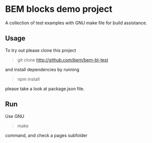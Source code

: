 BEM blocks demo project
=======================

A collection of test examples with GNU make file for build assistance.

Usage
-----

To try out please clone this project 

> git clone http://github.com/bem/bem-bl-test

and install dependencies by running

> npm install

please take a look at package.json file. 

Run
---

Use GNU

> make

command, and check a pages subfolder


